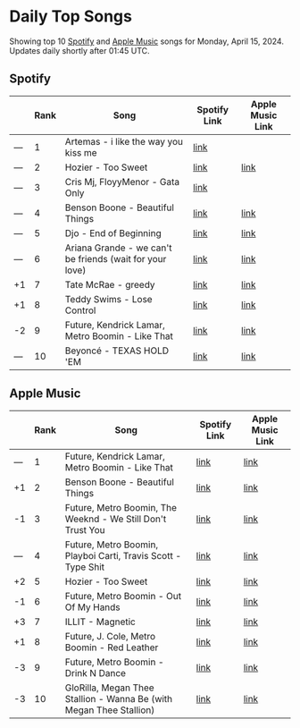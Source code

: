 # Daily Top Songs

Showing top 10 [Spotify](#spotify) and [Apple Music](#apple-music) songs for Monday, April 15, 2024. Updates daily shortly after 01:45 UTC.

## Spotify

|             | Rank            | Song            | Spotify Link                    | Apple Music Link                                                                             |
| ----------- | --------------- | --------------- | ------------------------------- | -------------------------------------------------------------------------------------------- |
| — | 1 | Artemas - i like the way you kiss me | [link](https://open.spotify.com/track/2GxrNKugF82CnoRFbQfzPf) |  |
| — | 2 | Hozier - Too Sweet | [link](https://open.spotify.com/track/0AjmK0Eai4zGrLaJwPvrDp) | [link](https://music.apple.com/us/song/too-sweet/1735414394) |
| — | 3 | Cris Mj, FloyyMenor - Gata Only | [link](https://open.spotify.com/track/6XjDF6nds4DE2BBbagZol6) |  |
| — | 4 | Benson Boone - Beautiful Things | [link](https://open.spotify.com/track/6tNQ70jh4OwmPGpYy6R2o9) | [link](https://music.apple.com/us/song/beautiful-things/1724488124) |
| — | 5 | Djo - End of Beginning | [link](https://open.spotify.com/track/3qhlB30KknSejmIvZZLjOD) | [link](https://music.apple.com/us/song/end-of-beginning/1632448108) |
| — | 6 | Ariana Grande - we can't be friends (wait for your love) | [link](https://open.spotify.com/track/46kspZSY3aKmwQe7O77fCC) | [link](https://music.apple.com/us/song/we-cant-be-friends-wait-for-your-love/1725878242) |
| +1 | 7 | Tate McRae - greedy | [link](https://open.spotify.com/track/3rUGC1vUpkDG9CZFHMur1t) | [link](https://music.apple.com/us/song/greedy/1706381103) |
| +1 | 8 | Teddy Swims - Lose Control | [link](https://open.spotify.com/track/17phhZDn6oGtzMe56NuWvj) | [link](https://music.apple.com/us/song/lose-control/1691699836) |
| -2 | 9 | Future, Kendrick Lamar, Metro Boomin - Like That | [link](https://open.spotify.com/track/2tudvzsrR56uom6smgOcSf) | [link](https://music.apple.com/us/song/like-that/1737150439) |
| — | 10 | Beyoncé - TEXAS HOLD 'EM | [link](https://open.spotify.com/track/0Z7nGFVCLfixWctgePsRk9) | [link](https://music.apple.com/us/song/texas-hold-em/1730408498) |

## Apple Music

|             | Rank            | Song            | Spotify Link                    | Apple Music Link                   |
| ----------- | --------------- | --------------- | ------------------------------- | ---------------------------------- |
| — | 1 | Future, Kendrick Lamar, Metro Boomin - Like That | [link](https://open.spotify.com/track/2tudvzsrR56uom6smgOcSf) | [link](https://music.apple.com/us/song/like-that/1737150439) |
| +1 | 2 | Benson Boone - Beautiful Things | [link](https://open.spotify.com/track/6tNQ70jh4OwmPGpYy6R2o9) | [link](https://music.apple.com/us/song/beautiful-things/1724488124) |
| -1 | 3 | Future, Metro Boomin, The Weeknd - We Still Don't Trust You | [link](https://open.spotify.com/track/7sVbKoBdhXtYCEOO6qC1SN) | [link](https://music.apple.com/us/song/we-still-dont-trust-you/1740864625) |
| — | 4 | Future, Metro Boomin, Playboi Carti, Travis Scott - Type Shit | [link](https://open.spotify.com/track/28drn6tQo95MRvO0jQEo5C) | [link](https://music.apple.com/us/song/type-shit/1737150156) |
| +2 | 5 | Hozier - Too Sweet | [link](https://open.spotify.com/track/0AjmK0Eai4zGrLaJwPvrDp) | [link](https://music.apple.com/us/song/too-sweet/1735414394) |
| -1 | 6 | Future, Metro Boomin - Out Of My Hands | [link](https://open.spotify.com/track/2BOpFmZQ89Rjm2wvmud1MU) | [link](https://music.apple.com/us/song/out-of-my-hands/1740864634) |
| +3 | 7 | ILLIT - Magnetic | [link](https://open.spotify.com/track/1aKvZDoLGkNMxoRYgkckZG) | [link](https://music.apple.com/us/song/magnetic/1734500896) |
| +1 | 8 | Future, J. Cole, Metro Boomin - Red Leather | [link](https://open.spotify.com/track/4Dx4e0X5dR6TW85dtFU42x) | [link](https://music.apple.com/us/song/red-leather/1740865524) |
| -3 | 9 | Future, Metro Boomin - Drink N Dance | [link](https://open.spotify.com/track/0SdpzQRdK8BdSV57rn6AZZ) | [link](https://music.apple.com/us/song/drink-n-dance/1740864632) |
| -3 | 10 | GloRilla, Megan Thee Stallion - Wanna Be (with Megan Thee Stallion) | [link](https://open.spotify.com/track/2HiEaFEXDb0TUpTZAIoWSH) | [link](https://music.apple.com/us/song/wanna-be/1737095451) |
